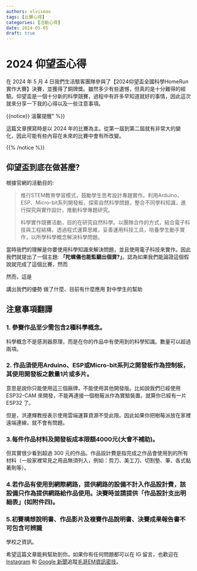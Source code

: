 ```yaml
---
authors: elvismao
tags: [比賽心得]
categories: [活動心得]
date: 2024-05-05
draft: true
---
```


# 2024 仰望盃心得

在 2024 年 5 月 4 日我們生活駭客團隊參與了【2024仰望盃全國科學HomeRun實作大賽】決賽，並獲得了銅牌獎。雖然多少有些遺憾，但真的是十分難得的經驗。仰望盃是一個十分新的科學競賽，過程中有許多早知道就好的事情，因此這次就來分享一下我的心得以及一些注意事項。

<!--more-->

{{notice}}
溫馨提醒" %}}

這篇文章撰寫時是以 2024 年的比賽為主。從第一屆到第二屆就有非常大的變化，因此可能有些內容在未來的比賽中會有所改變。

{{% /notice %}}

## 仰望盃到底在做甚麼?

根據官網的活動目的:

> 推行STEM教育學習模式，鼓勵學生思考設計專題實作。利用Arduino、ESP、Micro-bit系列開發板，探索自然科學問題，整合不同學科知識，進行探究與實作設計，推動科學專題研究。
>
> 科學實作競賽活動，目的在研究自然科學。以團隊合作的方式，結合電子科技與工程結構，透過程式運算思維，妥善運用科技工具，培養學生動手實作，以所學科學概念解決科學問題。

當時我們的理解是你要使用科學知識來解決問題，並且使用電子科技來實作。因此我們就提出了一個主題: **「陀螺儀也能監聽出個資?」**。認為如果我們能論證這個假說就完成了這個比賽，然而

然而，這是

講出我們的優勢
做了什麼、目前有什麼應用
對中學生的幫助

## 注意事項翻譯

### 1. 參賽作品至少需包含2種科學概念。

科學概念不是感測器原理，而是在你的作品中有使用到的科學知識。數量可以超過兩項。

### 2. 作品須使用Arduino、ESP或Micro-bit系列之開發板作為控制板，其使用開發板之數量1片或多片。

意思是說你只能使用這三個廠牌，不能使用其他開發版。比如說我們已經使用 ESP32-CAM 來開發，不能再連接一個樹莓派作為實驗裝置。就算你已經有一片 ESP32 了。

但是，洪連輝教授表示使用雲端運算資源不受此限。因此如果你把樹莓派放在家裡遠端連線，就不會有問題。

### 3.每件作品材料及開發板成本限額4000元(大會不補助)。

但其實很少看到超過 300 元的作品。作品設計費是指完成之作品會使用到的所有材料（一般家裡常見之用品無須列入，例如：剪刀、美工刀、切割墊、筆、各式黏著劑等）。

### 4.若作品有使用到網際網路，提供網路的設備不計入作品設計費，該設備只作為提供網路給作品使用。決賽時並請提供「作品設計支出明細表」(如附件四)。

### 5.初賽構想說明書、作品影片及複賽作品說明書、決賽成果報告書不可包含可辨識

學校之資訊。

希望這篇文章能夠幫助到你。如果你有任何問題都可以在 IG 留言，也歡迎在 [Instagram](https://www.instagram.com/em.tec.blog) 和 [Google 新聞](https://news.google.com/publications/CAAqBwgKMKXLvgswsubVAw?ceid=TW:zh-Hant&oc=3)追蹤[毛哥EM資訊密技](https://em-tec.github.io/)。
